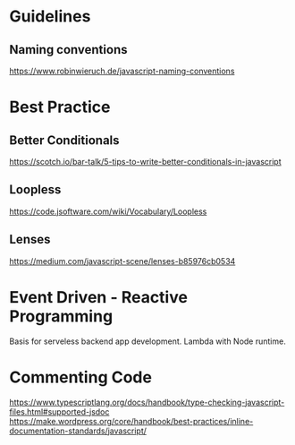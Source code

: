 # Guidelines

## Naming conventions
https://www.robinwieruch.de/javascript-naming-conventions

# Best Practice

## Better Conditionals
https://scotch.io/bar-talk/5-tips-to-write-better-conditionals-in-javascript

## Loopless
https://code.jsoftware.com/wiki/Vocabulary/Loopless

## Lenses
https://medium.com/javascript-scene/lenses-b85976cb0534

# Event Driven - Reactive Programming
Basis for serveless backend app development. 
Lambda with Node runtime.

# Commenting Code

https://www.typescriptlang.org/docs/handbook/type-checking-javascript-files.html#supported-jsdoc
https://make.wordpress.org/core/handbook/best-practices/inline-documentation-standards/javascript/ 
